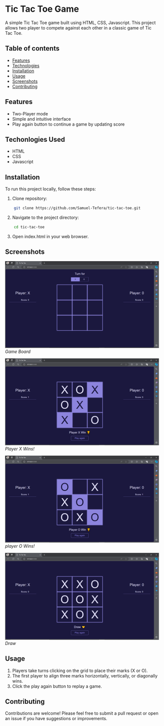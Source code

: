 # Tic Tac Toe Game

A simple Tic Tac Toe game built using HTML, CSS, Javascript. This project allows two player to compete against each other in a classic game of Tic Tac Toe.

## Table of contents

- [Features](#features)
- [Technologies](#techonlogies-used)
- [Installation](#installation)
- [Usage](#usage)
- [Screenshots](#screenshots)
- [Contributing](#contributing)

## Features

- Two-Player mode
- Simple and intuitive interface
- Play again button to continue a game by updating score

## Techonlogies Used

- HTML
- CSS
- Javascript

## Installation

To run this project locally, follow these steps:
1. Clone repository:

```bash
    git clone https://github.com/Samuel-Tefera/tic-tac-toe.git
```

2. Navigate to the project directory:

```bash
    cd tic-tac-toe
```

3. Open index.html in your web browser.

## Screenshots

![Screenshot 1](screenshots/Screenshot1.png)
*Game Board*

![Screenshot 2](screenshots/Screenshot2.png)
*Player X Wins!*

![Screenshot 3](screenshots/Screenshot3.png)
*player O Wins!*

![Screenshot 4](screenshots/Screenshot4.png)
*Draw*

## Usage

1. Players take turns clicking on the grid to place their marks (X or O).
2. The first player to align three marks horizontally, vertically, or diagonally wins.
3. Click the play again button to replay a game.

## Contributing

Contributions are welcome! Please feel free to submit a pull request or open an issue if you have suggestions or improvements.
